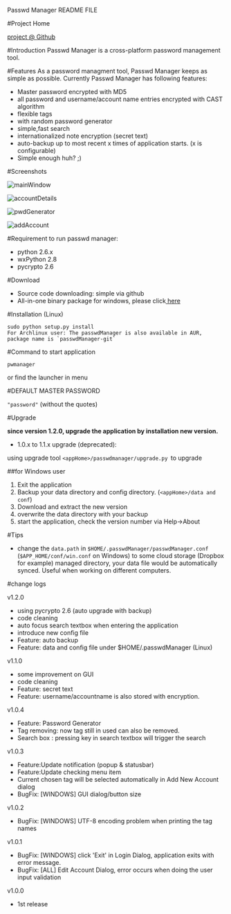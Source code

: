 Passwd Manager README FILE

#Project Home

[project @ Github](http://github.com/sk1418/passwdmanager/)

#Introduction
Passwd Manager is a cross-platform password management tool.

#Features
As a password managment tool, Passwd Manager keeps as simple as possible. Currently Passwd Manager has following features:

- Master password encrypted with MD5
- all password and username/account name entries encrypted with CAST algorithm
- flexible tags
- with random password generator
- simple,fast search
- internationalized note encryption (secret text)
- auto-backup up to most recent x times of application starts. (x is configurable)
- Simple enough huh? ;)

#Screenshots

![mainWindow](https://raw.github.com/sk1418/sharedResources/master/passwdmanager/passwd1.png)

![accountDetails](https://raw.github.com/sk1418/sharedResources/master/passwdmanager/passwd2.png)

![pwdGenerator](https://raw.github.com/sk1418/sharedResources/master/passwdmanager/passwd3.png)

![addAccount](https://raw.github.com/sk1418/sharedResources/master/passwdmanager/passwd4.png)

#Requirement to run passwd manager:

- python 2.6.x
- wxPython 2.8
- pycrypto 2.6

#Download

- Source code downloading: simple via github
- All-in-one binary package for windows, please click[ here ](https://code.google.com/p/passwdmanager/downloads/list)

#Installation (Linux)

	sudo python setup.py install
	For Archlinux user: The passwdManager is also available in AUR, package name is `passwdManager-git`



#Command to start application

	pwmanager
or
    find the launcher in menu 



#DEFAULT MASTER PASSWORD

`"password"` (without the quotes)


#Upgrade

**since version 1.2.0, upgrade the application by installation new version.**

- 1.0.x to 1.1.x upgrade (deprecated):

using upgrade tool `<appHome>/passwdmanager/upgrade.py `to upgrade

##for Windows user
1. Exit the application
2. Backup your data directory and config directory. (`<appHome>/data and conf`)
3. Download and extract the new version
4. overwrite the data directory with your backup
5. start the application, check the version number via Help->About

#Tips
- change the `data.path` in  `$HOME/.passwdManager/passwdManager.conf` (`$APP_HOME/conf/win.conf` on Windows) to some cloud storage (Dropbox for example) managed directory, your data file would be automatically synced. Useful when working on different computers.


#change logs

v1.2.0
 
* using pycrypto 2.6 (auto upgrade with backup)
* code cleaning
* auto focus search textbox when entering the application
* introduce new config file
* Feature: auto backup
* Feature: data and config file under $HOME/.passwdManager (Linux)

v1.1.0

* some improvement on GUI
* code cleaning
* Feature: secret text
* Feature: username/accountname is also stored with encryption.

v1.0.4

* Feature: Password Generator
* Tag removing: now tag still in used can also be removed.
* Search box :  pressing <Enter> key in search textbox will trigger the search 

v1.0.3

* Feature:Update notification (popup & statusbar)
* Feature:Update checking menu item
* Current chosen tag will be selected automatically in Add New Account dialog
* BugFix: [WINDOWS] GUI dialog/button size  


v1.0.2

* BugFix: [WINDOWS] UTF-8 encoding problem when printing the tag names

v1.0.1

* BugFix: [WINDOWS] click 'Exit' in Login Dialog, application exits with error message.
* BugFix: [ALL] Edit Account Dialog, error occurs when doing the user input validation

v1.0.0

* 1st release


